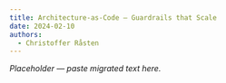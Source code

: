 ```yaml
---
title: Architecture-as-Code — Guardrails that Scale
date: 2024-02-10
authors:
  - Christoffer Råsten
---
```


*Placeholder — paste migrated text here.*
